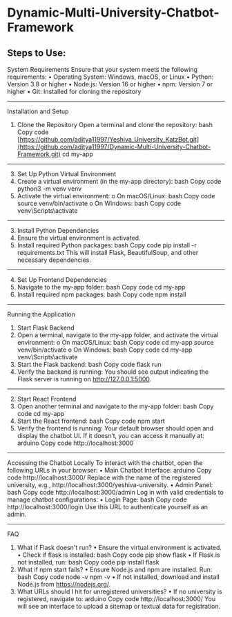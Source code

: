 # Dynamic-Multi-University-Chatbot-Framework

## Steps to Use:

System Requirements
Ensure that your system meets the following requirements:
•	Operating System: Windows, macOS, or Linux
•	Python: Version 3.8 or higher
•	Node.js: Version 16 or higher
•	npm: Version 7 or higher
•	Git: Installed for cloning the repository
________________________________________
Installation and Setup
1. Clone the Repository
Open a terminal and clone the repository:
bash
Copy code
[https://github.com/aditya11997/Yeshiva_University_KatzBot.git](https://github.com/aditya11997/Dynamic-Multi-University-Chatbot-Framework.git)
cd my-app
________________________________________
3. Set Up Python Virtual Environment
1.	Create a virtual environment (in the my-app directory):
bash
Copy code
python3 -m venv venv
2.	Activate the virtual environment:
o	On macOS/Linux:
bash
Copy code
source venv/bin/activate
o	On Windows:
bash
Copy code
venv\Scripts\activate
________________________________________
3. Install Python Dependencies
1.	Ensure the virtual environment is activated.
2.	Install required Python packages:
bash
Copy code
pip install -r requirements.txt
This will install Flask, BeautifulSoup, and other necessary dependencies.
________________________________________
4. Set Up Frontend Dependencies
1.	Navigate to the my-app folder:
bash
Copy code
cd my-app
2.	Install required npm packages:
bash
Copy code
npm install
________________________________________
Running the Application
1. Start Flask Backend
1.	Open a terminal, navigate to the my-app folder, and activate the virtual environment:
o	On macOS/Linux:
bash
Copy code
cd my-app
source venv/bin/activate
o	On Windows:
bash
Copy code
cd my-app
venv\Scripts\activate
2.	Start the Flask backend:
bash
Copy code
flask run
3.	Verify the backend is running: You should see output indicating the Flask server is running on http://127.0.0.1:5000.
________________________________________
2. Start React Frontend
1.	Open another terminal and navigate to the my-app folder:
bash
Copy code
cd my-app
2.	Start the React frontend:
bash
Copy code
npm start
3.	Verify the frontend is running: Your default browser should open and display the chatbot UI. If it doesn’t, you can access it manually at:
arduino
Copy code
http://localhost:3000
________________________________________
Accessing the Chatbot Locally
To interact with the chatbot, open the following URLs in your browser:
•	Main Chatbot Interface:
arduino
Copy code
http://localhost:3000/<university-name>
Replace <university-name> with the name of the registered university, e.g., http://localhost:3000/yeshiva-university.
•	Admin Panel:
bash
Copy code
http://localhost:3000/admin
Log in with valid credentials to manage chatbot configurations.
•	Login Page:
bash
Copy code
http://localhost:3000/login
Use this URL to authenticate yourself as an admin.
________________________________________
FAQ
1. What if Flask doesn't run?
•	Ensure the virtual environment is activated.
•	Check if flask is installed:
bash
Copy code
pip show flask
•	If Flask is not installed, run:
bash
Copy code
pip install flask
2. What if npm start fails?
•	Ensure Node.js and npm are installed. Run:
bash
Copy code
node -v
npm -v
•	If not installed, download and install Node.js from https://nodejs.org/.
3. What URLs should I hit for unregistered universities?
•	If no university is registered, navigate to:
arduino
Copy code
http://localhost:3000/<university-name>
You will see an interface to upload a sitemap or textual data for registration.

